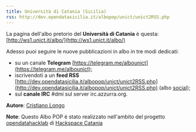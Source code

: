 ```yaml
---
title: Università di Catania (Sicilia)
rss: http://dev.opendatasicilia.it/albopop/unict/unict2RSS.php
---
```


La pagina dell'albo pretorio del **Università di Catania** è questa: [http://ws1.unict.it/albo/](http://ws1.unict.it/albo/)

Adesso puoi seguire le nuove pubblicazioni in albo in tre modi dedicati:

* su un canale **Telegram** [https://telegram.me/albounict](https://telegram.me/albounict);
* iscrivendoti a un **feed RSS** [http://dev.opendatasicilia.it/albopop/unict/unict2RSS.php](http://dev.opendatasicilia.it/albopop/unict/unict2RSS.php) (albo [social](https://github.com/aborruso/albo-pop/wiki/Albi-POP-Social));
* sul **canale IRC** #dmi sul server irc.azzurra.org.

**Autore**: [Cristiano Longo](https://github.com/cristianolongo)

**Note**: Questo Albo POP è stato realizzato nell'ambito del progetto
[opendatahacklab](http://opendatahacklab.org)  di [Hackspace Catania](http://hackspacecatania.it)

